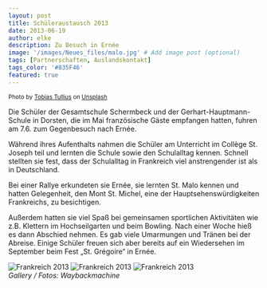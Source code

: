 ```yaml
---
layout: post
title: Schüleraustausch 2013
date: 2013-06-19
author: elke
description: Zu Besuch in Ernée
image: '/images/Neues_files/malo.jpg' # Add image post (optional)
tags: [Partnerschaften, Auslandskontakt]
tags_color: '#835F46'
featured: true
---
```

<small>Photo by <a href="https://unsplash.com/@tobiastu?utm_content=creditCopyText&utm_medium=referral&utm_source=unsplash">Tobias Tullius</a> on <a href="https://unsplash.com/photos/white-castle-front-of-trees-at-daytime-uSQPYNvanKA?utm_content=creditCopyText&utm_medium=referral&utm_source=unsplash">Unsplash</a></small>
  

Die Schüler der Gesamtschule Schermbeck und der Gerhart-Hauptmann-Schule in Dorsten, die im Mai französische Gäste empfangen hatten, fuhren am 7.6. zum Gegenbesuch nach Ernée.

Während ihres Aufenthalts nahmen die Schüler am Unterricht im Collège St. Joseph teil und lernten die Schule sowie den Schulalltag kennen. Schnell stellten sie fest, dass der Schulalltag in Frankreich viel anstrengender ist als in Deutschland.

Bei einer Rallye erkundeten sie Ernée, sie lernten St. Malo kennen und hatten Gelegenheit, den Mont St. Michel, eine der Hauptsehenswürdigkeiten Frankreichs, zu besichtigen.

Außerdem hatten sie viel Spaß bei gemeinsamen sportlichen Aktivitäten wie z.B. Klettern im Hochseilgarten und beim Bowling.
Nach einer Woche hieß es dann Abschied nehmen. Es gab viele Umarmungen und Tränen bei der Abreise.
Einige Schüler freuen sich aber bereits  auf ein Wiedersehen im September beim Fest „St. Grégoire“ in Ernée.

<div class="gallery-box">
  <div class="gallery gallery--post">
    <img src="{{site.baseurl}}/images/Neues_files/Frankreichaustausch2013-2.jpeg" alt="Frankreich 2013">
    <img src="{{site.baseurl}}/images/Neues_files/Frankreichaustausch2013.jpeg" alt="Frankreich 2013">
    <img src="{{site.baseurl}}/images/Neues_files/Mont Saint Michel Gruppenbild Donnerstag.jpg" alt="Frankreich 2013">
  </div>
  <em>Gallery / <a target="_blank">Fotos: Waybackmachine</a></em>
</div>
